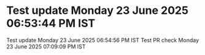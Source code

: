 # Test update Monday 23 June 2025 06:53:44 PM IST
Test update Monday 23 June 2025 06:54:56 PM IST
Test PR check Monday 23 June 2025 07:09:09 PM IST
